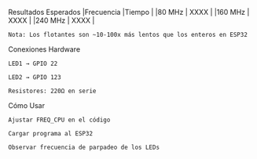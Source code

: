 Resultados Esperados
|Frecuencia	|Tiempo |
|80 MHz |	XXXX |
|160 MHz |	XXXX |
|240 MHz |	XXXX	|

    Nota: Los flotantes son ~10-100x más lentos que los enteros en ESP32

Conexiones Hardware

    LED1 → GPIO 22

    LED2 → GPIO 123

    Resistores: 220Ω en serie

Cómo Usar

    Ajustar FREQ_CPU en el código

    Cargar programa al ESP32

    Observar frecuencia de parpadeo de los LEDs
